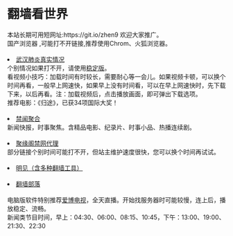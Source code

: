 # 翻墙看世界
<div>本站长期可用短网址:https://git.io/zhen9 欢迎大家推广。</div>
<div>国产浏览器 ,可能打不开链接,推荐使用Chrom、火狐浏览器。</div>
<div><BR></div>

 <li><font class="ws11"><a href="https://gitlab.com/szzdlab/www/blob/master/README.md" title="" target="_blank">武汉肺炎真实情况</a></font></li  
<div>个别情况如果打不开，请使用<a href="https://github.com/wlrgim293/www/blob/master/README.md"" title="" target="_blank">稳定版</a></font>。</font></li></div> 
 <div>看视频小技巧：加载时间有时较长，需要耐心等一会儿。如果视频卡顿，可以换个时间再看，一般早上网速快，如果早上没有时间看，可以在早上网速快时，先下载下来，以后再看。注：加载视频后，点击播放画面，即可弹出下载选项。</font></li></div>
  <div>推荐电影：《归途》，已获34项国际大奖！</font></li></div>
 <div><BR></div>
   <li><font class="ws11"><a href= https://github.com/gfw-breaker/banned-news1/blob/master/README.md title="" target="_blank">禁闻聚合</a></font></li>
  <div>新闻快报，时事聚焦。含精品电影、纪录片、时事小品、热播连续剧。</font></li></div> 
 <div><BR></div>

<li><font class="ws11"><a href="https://github.com/jyg66/4/wiki" title="" target="_blank">聚缘阁禁网代理</a></font></li   
 
<div>部分链接个别时间可能打不开，但站主维护速度很快，您可以换个时间再试试。</font></li></div> 

<div><BR></div>
 <li><font class="ws11"><a href="https://github.com/wlrgim293/www/blob/master/README.md" title="" target="_blank">明见（含多种翻墙工具）</a></font></li  

 

<div><BR></div>

    
<li><font class="ws11"><a href="https://github.com/osurf/1zdy/blob/master/README.md" title="" target="_blank">翻墙部落</a></font></li>
<div><BR></div>
 


 <div>电脑版软件特别推荐<a href="https://cdn.jsdelivr.net/gh/dmoadz208/www/szzd/iPPOTV.zip?dfdmoadz208h" title="" target="_blank">爱博电视</a></font></li>，全天直播。开始找服务器时可能较慢，连上后，播放稳定、流畅。</div> 
 <div>新闻类节目时间，早上：04:30、06:00、08:15、10:45，下午：13:00、19:00、21:30、22:30</div> 
 <div></div> 
